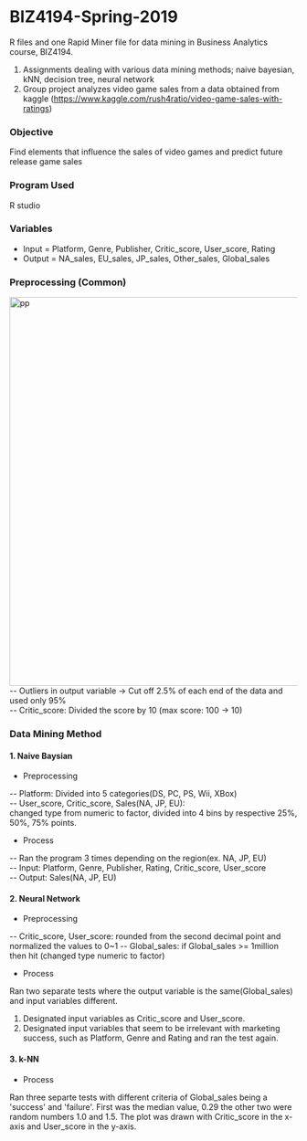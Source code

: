# BIZ4194-Spring-2019
R files and one Rapid Miner file for data mining in Business Analytics course, BIZ4194.

1. Assignments dealing with various data mining methods; naive bayesian, kNN, decision tree, neural network
2. Group project analyzes video game sales from a data obtained from kaggle
(https://www.kaggle.com/rush4ratio/video-game-sales-with-ratings)


### Objective <br>
Find elements that influence the sales of video games and predict future release game sales <br>

### Program Used
R studio

### Variables
* Input = Platform, Genre, Publisher, Critic_score, User_score, Rating
* Output = NA_sales, EU_sales, JP_sales, Other_sales, Global_sales


### Preprocessing (Common)
<img width="681" alt="pp" src="https://user-images.githubusercontent.com/49318161/62003607-543a8000-b154-11e9-9f7c-1692a0bc8903.png"> <br>
-- Outliers in output variable -> Cut off 2.5% of each end of the data and used only 95% <br>
-- Critic_score: Divided the score by 10 (max score: 100 -> 10)

### Data Mining Method
#### 1. Naive Baysian
* Preprocessing

-- Platform: Divided into 5 categories(DS, PC, PS, Wii, XBox) <br>
-- User_score, Critic_score, Sales(NA, JP, EU): <br>
changed type from numeric to factor, divided into 4 bins by respective 25%, 50%, 75% points.<br>

* Process

-- Ran the program 3 times depending on the region(ex. NA, JP, EU) <br>
-- Input: Platform, Genre, Publisher, Rating, Critic_score, User_score <br>
-- Output: Sales(NA, JP, EU)<br>


#### 2. Neural Network
* Preprocessing

-- Critic_score, User_score: rounded from the second decimal point and normalized the values to 0~1
-- Global_sales: if Global_sales >= 1million then hit (changed type numeric to factor)

* Process

Ran two separate tests where the output variable is the same(Global_sales) and input variables different. <br>
1. Designated input variables as Critic_score and User_score. <br>
2. Designated input variables that seem to be irrelevant with marketing success, such as Platform, Genre and Rating and ran the test again.


#### 3. k-NN
* Process

Ran three separte tests with different criteria of Global_sales being a 'success' and 'failure'. First was the median value, 0.29 the other two were random numbers 1.0 and 1.5. The plot was drawn with Critic_score in the x-axis and User_score in the y-axis.
